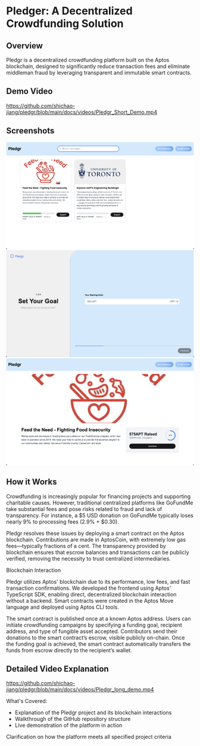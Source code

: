 # Pledger: A Decentralized Crowdfunding Solution

## Overview

Pledgr is a decentralized crowdfunding platform built on the Aptos blockchain, designed to significantly reduce transaction fees and eliminate middleman fraud by leveraging transparent and immutable smart contracts.

## Demo Video

https://github.com/shichao-jiang/pledgr/blob/main/docs/videos/Pledgr_Short_Demo.mp4

## Screenshots

![](./docs/imgs/mainPage.png)
![](./docs/imgs/CreatePage.png)
![](./docs/imgs/ContributorPage.png)

## How it Works

Crowdfunding is increasingly popular for financing projects and supporting charitable causes. However, traditional centralized platforms like GoFundMe take substantial fees and pose risks related to fraud and lack of transparency. For instance, a $5 USD donation on GoFundMe typically loses nearly 9% to processing fees (2.9% + $0.30).

Pledgr resolves these issues by deploying a smart contract on the Aptos blockchain. Contributions are made in AptosCoin, with extremely low gas fees—typically fractions of a cent. The transparency provided by blockchain ensures that escrow balances and transactions can be publicly verified, removing the necessity to trust centralized intermediaries.

Blockchain Interaction

Pledgr utilizes Aptos' blockchain due to its performance, low fees, and fast transaction confirmations. We developed the frontend using Aptos’ TypeScript SDK, enabling direct, decentralized blockchain interaction without a backend. Smart contracts were created in the Aptos Move language and deployed using Aptos CLI tools.

The smart contract is published once at a known Aptos address. Users can initiate crowdfunding campaigns by specifying a funding goal, recipient address, and type of fungible asset accepted. Contributors send their donations to the smart contract’s escrow, visible publicly on-chain. Once the funding goal is achieved, the smart contract automatically transfers the funds from escrow directly to the recipient’s wallet.

## Detailed Video Explanation

https://github.com/shichao-jiang/pledgr/blob/main/docs/videos/Pledgr_long_demo.mp4

What's Covered:

* Explanation of the Pledgr project and its blockchain interactions
* Walkthrough of the GitHub repository structure
* Live demonstration of the platform in action

Clarification on how the platform meets all specified project criteria